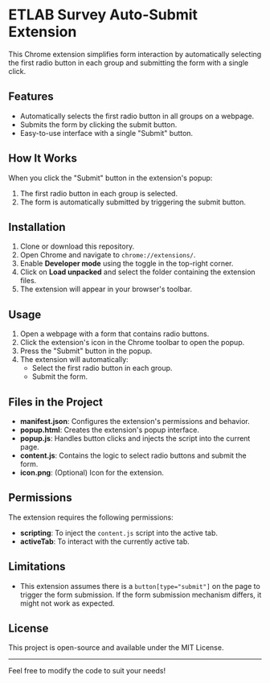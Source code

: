 # ETLAB Survey Auto-Submit Extension

This Chrome extension simplifies form interaction by automatically selecting the first radio button in each group and submitting the form with a single click. 

## Features

- Automatically selects the first radio button in all groups on a webpage.
- Submits the form by clicking the submit button.
- Easy-to-use interface with a single "Submit" button.

## How It Works

When you click the "Submit" button in the extension's popup:
1. The first radio button in each group is selected.
2. The form is automatically submitted by triggering the submit button.

## Installation

1. Clone or download this repository.
2. Open Chrome and navigate to `chrome://extensions/`.
3. Enable **Developer mode** using the toggle in the top-right corner.
4. Click on **Load unpacked** and select the folder containing the extension files.
5. The extension will appear in your browser's toolbar.

## Usage

1. Open a webpage with a form that contains radio buttons.
2. Click the extension's icon in the Chrome toolbar to open the popup.
3. Press the "Submit" button in the popup.
4. The extension will automatically:
   - Select the first radio button in each group.
   - Submit the form.

## Files in the Project

- **manifest.json**: Configures the extension's permissions and behavior.
- **popup.html**: Creates the extension's popup interface.
- **popup.js**: Handles button clicks and injects the script into the current page.
- **content.js**: Contains the logic to select radio buttons and submit the form.
- **icon.png**: (Optional) Icon for the extension.

## Permissions

The extension requires the following permissions:
- **scripting**: To inject the `content.js` script into the active tab.
- **activeTab**: To interact with the currently active tab.

## Limitations

- This extension assumes there is a `button[type="submit"]` on the page to trigger the form submission. If the form submission mechanism differs, it might not work as expected.

## License

This project is open-source and available under the MIT License.

---

Feel free to modify the code to suit your needs!